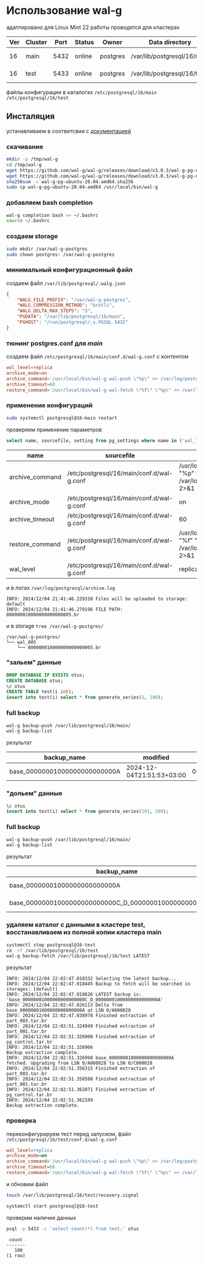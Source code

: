 # Использование wal-g

адаптировано для Linux Mint 22
работы проводятся для кластерах

Ver|Cluster|Port|Status|Owner|Data directory|Log file
---|---|---|---|---|---|---
16| main|5432|online|postgres|/var/lib/postgresql/16/main|/var/log/postgresql/postgresql-16-main.log
16|test|5433|online|postgres|/var/lib/postgresql/16/test|/var/log/postgresql/postgresql-16-test.log

файлы конфигурации в каталогах
 `/etc/postgresql/16/main`
 `/etc/postgresql/16/test`

## Инсталяция

устанавливаем в соответсвии с [документацией](https://github.com/wal-g/wal-g?tab=readme-ov-file)

### скачивание

```bash
mkdir -p /tmp/wal-g
cd /tmp/wal-g
wget https://github.com/wal-g/wal-g/releases/download/v3.0.3/wal-g-pg-ubuntu-20.04-amd64
wget https://github.com/wal-g/wal-g/releases/download/v3.0.3/wal-g-pg-ubuntu-20.04-amd64.sha256
sha256sum -c wal-g-pg-ubuntu-20.04-amd64.sha256
sudo cp wal-g-pg-ubuntu-20.04-amd64 /usr/local/bin/wal-g
```

### добавляем bash completion

```bash
wal-g completion bash >> ~/.bashrc
source ~/.bashrc
```

### создаем storage

```bash
sudo mkdir /var/wal-g-postgres
sudo chown postgres: /var/wal-g-postgres
```

### минимальный конфигурационный файл

создаем файл `/var/lib/postgresql/.walg.json`

```json
{
    "WALG_FILE_PREFIX": "/var/wal-g-postgres",
    "WALG_COMPRESSION_METHOD": "brotli",
    "WALG_DELTA_MAX_STEPS": "5",
    "PGDATA": "/var/lib/postgresql/16/main",
    "PGHOST": "/run/postgresql/.s.PGSQL.5432"
}
```

### тюнинг postgres.conf для ***main***

создаем файл `/etc/postgresql/16/main/conf.d/wal-g.conf` с контентом

```conf
wal_level=replica
archive_mode=on
archive_command='/usr/local/bin/wal-g wal-push \"%p\" >> /var/log/postgresql/archive.log 2>&1'
archive_timeout=60
restore_command='/usr/local/bin/wal-g wal-fetch \"%f\" \"%p\" >> /var/log/postgresql/restore.log 2>&1'
```

### применение конфигураций

```bash
sudo systemctl postgresql@16-main restart
```

проверяем применение параметров

```sql
select name, sourcefile, setting from pg_settings where name in ('wal_level','archive_mode', 'archive_command', 'archive_timeout', 'restore_command' );
```

name|sourcefile|setting                                      
-----------------|-------------------------------------------|----------------------------------------------------------------------------------
 archive_command | /etc/postgresql/16/main/conf.d/wal-g.conf | /usr/local/bin/wal-g wal-push "%p" >> /var/log/postgresql/archive.log 2>&1
 archive_mode    | /etc/postgresql/16/main/conf.d/wal-g.conf | on
 archive_timeout | /etc/postgresql/16/main/conf.d/wal-g.conf | 60
 restore_command | /etc/postgresql/16/main/conf.d/wal-g.conf | /usr/local/bin/wal-g wal-fetch "%f" "%p" >> /var/log/postgresql/restore.log 2>&1
 wal_level       | /etc/postgresql/16/main/conf.d/wal-g.conf | replica


и в логах `/var/log/postgresql/archive.log`

```log
INFO: 2024/12/04 21:41:46.229310 Files will be uploaded to storage: default
INFO: 2024/12/04 21:41:46.279196 FILE PATH: 000000010000000000000005.br
```

и в storage `tree /var/wal-g-postgres/`

```
/var/wal-g-postgres/
└── wal_005
    └── 000000010000000000000005.br

```

### "зальем" данные

```sql
DROP DATABASE IF EXISTS otus;
CREATE DATABASE otus;
\c otus
CREATE TABLE test(i int);
insert into test(i) select * from generate_series(1, 100);
```

### full backup

```bash
wal-g backup-push /var/lib/postgresql/16/main/
wal-g backup-list
```

результат

backup_name|modified|wal_file_name|storage_name
---|---|---|---
base_00000001000000000000000A| 2024-12-04T21:51:53+03:00| 00000001000000000000000A| default

### "дольем" данные

```sql
\c otus
insert into test(i) select * from generate_series(101, 200);
```

### full backup

```bash
wal-g backup-push /var/lib/postgresql/16/main/
wal-g backup-list
```

результат

backup_name|modified|wal_file_name|storage_name
---|---|---|---
base_00000001000000000000000A|2024-12-04T21:51:53+03:00| 00000001000000000000000A|default
base_00000001000000000000000C_D_00000001000000000000000A|2024-12-04T21:56:24+03:00|00000001000000000000000C|default

### удаляем каталог с данными в кластере **test**, восстанавливаем из полной копии кластера **main**

```bash
systemctl stop postgresql@16-test
rm -rf /var/lib/postgresql/16/test
wal-g backup-fetch /var/lib/postgresql/16/test LATEST
```

результат

```log
INFO: 2024/12/04 22:02:47.018332 Selecting the latest backup...
INFO: 2024/12/04 22:02:47.018445 Backup to fetch will be searched in storages: [default]
INFO: 2024/12/04 22:02:47.018626 LATEST backup is: 'base_00000001000000000000000C_D_00000001000000000000000A'
INFO: 2024/12/04 22:02:47.026113 Delta from base_00000001000000000000000A at LSN 0/A000028 
INFO: 2024/12/04 22:02:47.038978 Finished extraction of part_003.tar.br
INFO: 2024/12/04 22:02:51.324949 Finished extraction of part_001.tar.br
INFO: 2024/12/04 22:02:51.326900 Finished extraction of pg_control.tar.br
INFO: 2024/12/04 22:02:51.326966 
Backup extraction complete.
INFO: 2024/12/04 22:02:51.326998 base_00000001000000000000000A fetched. Upgrading from LSN 0/A000028 to LSN 0/C000028 
INFO: 2024/12/04 22:02:51.356315 Finished extraction of part_003.tar.br
INFO: 2024/12/04 22:02:51.358588 Finished extraction of part_001.tar.br
INFO: 2024/12/04 22:02:51.362071 Finished extraction of pg_control.tar.br
INFO: 2024/12/04 22:02:51.362109 
Backup extraction complete.
```

### проверка

переконфигурируем тест перед запуском, файл `/etc/postgresql/16/test/conf.d/wal-g.conf`

```ini
wal_level=replica
archive_mode=on
archive_command='/usr/local/bin/wal-g wal-push \"%p\" >> /var/log/postgresql/archive-test.log 2>&1'
archive_timeout=60
restore_command='/usr/local/bin/wal-g wal-fetch \"%f\" \"%p\" >> /var/log/postgresql/restore-test.log 2>&1'
```

и обновим файл
```bash
touch /var/lib/postgresql/16/test/recovery.signal
```

```bash
systemctl start postgresql@16-test
```

проверим наличие данных

```bash
psql -p 5433 -c 'select count(*) from test;' otus
```

```
 count 
-------
   100
(1 row)
```